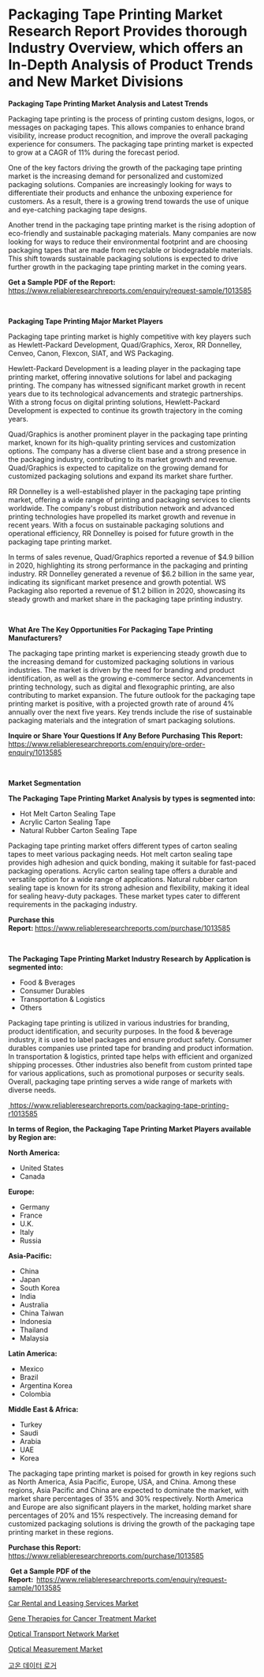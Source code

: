 <p><h1>Packaging Tape Printing Market Research Report Provides thorough Industry Overview, which offers an In-Depth Analysis of Product Trends and New Market Divisions</h1></p><p><strong>Packaging Tape Printing Market Analysis and Latest Trends</strong></p>
<p><p>Packaging tape printing is the process of printing custom designs, logos, or messages on packaging tapes. This allows companies to enhance brand visibility, increase product recognition, and improve the overall packaging experience for consumers. The packaging tape printing market is expected to grow at a CAGR of 11% during the forecast period.</p><p>One of the key factors driving the growth of the packaging tape printing market is the increasing demand for personalized and customized packaging solutions. Companies are increasingly looking for ways to differentiate their products and enhance the unboxing experience for customers. As a result, there is a growing trend towards the use of unique and eye-catching packaging tape designs.</p><p>Another trend in the packaging tape printing market is the rising adoption of eco-friendly and sustainable packaging materials. Many companies are now looking for ways to reduce their environmental footprint and are choosing packaging tapes that are made from recyclable or biodegradable materials. This shift towards sustainable packaging solutions is expected to drive further growth in the packaging tape printing market in the coming years.</p></p>
<p><strong>Get a Sample PDF of the Report:&nbsp;</strong> <a href="https://www.reliableresearchreports.com/enquiry/request-sample/1013585">https://www.reliableresearchreports.com/enquiry/request-sample/1013585</a></p>
<p>&nbsp;</p>
<p><strong>Packaging Tape Printing Major Market Players</strong></p>
<p><p>Packaging tape printing market is highly competitive with key players such as Hewlett-Packard Development, Quad/Graphics, Xerox, RR Donnelley, Cenveo, Canon, Flexcon, SIAT, and WS Packaging. </p><p>Hewlett-Packard Development is a leading player in the packaging tape printing market, offering innovative solutions for label and packaging printing. The company has witnessed significant market growth in recent years due to its technological advancements and strategic partnerships. With a strong focus on digital printing solutions, Hewlett-Packard Development is expected to continue its growth trajectory in the coming years.</p><p>Quad/Graphics is another prominent player in the packaging tape printing market, known for its high-quality printing services and customization options. The company has a diverse client base and a strong presence in the packaging industry, contributing to its market growth and revenue. Quad/Graphics is expected to capitalize on the growing demand for customized packaging solutions and expand its market share further.</p><p>RR Donnelley is a well-established player in the packaging tape printing market, offering a wide range of printing and packaging services to clients worldwide. The company's robust distribution network and advanced printing technologies have propelled its market growth and revenue in recent years. With a focus on sustainable packaging solutions and operational efficiency, RR Donnelley is poised for future growth in the packaging tape printing market.</p><p>In terms of sales revenue, Quad/Graphics reported a revenue of $4.9 billion in 2020, highlighting its strong performance in the packaging and printing industry. RR Donnelley generated a revenue of $6.2 billion in the same year, indicating its significant market presence and growth potential. WS Packaging also reported a revenue of $1.2 billion in 2020, showcasing its steady growth and market share in the packaging tape printing industry.</p></p>
<p>&nbsp;</p>
<p><strong>What Are The Key Opportunities For Packaging Tape Printing Manufacturers?</strong></p>
<p><p>The packaging tape printing market is experiencing steady growth due to the increasing demand for customized packaging solutions in various industries. The market is driven by the need for branding and product identification, as well as the growing e-commerce sector. Advancements in printing technology, such as digital and flexographic printing, are also contributing to market expansion. The future outlook for the packaging tape printing market is positive, with a projected growth rate of around 4% annually over the next five years. Key trends include the rise of sustainable packaging materials and the integration of smart packaging solutions.</p></p>
<p><strong>Inquire or Share Your Questions If Any Before Purchasing This Report:</strong> <a href="https://www.reliableresearchreports.com/enquiry/pre-order-enquiry/1013585">https://www.reliableresearchreports.com/enquiry/pre-order-enquiry/1013585</a></p>
<p>&nbsp;</p>
<p><strong>Market Segmentation</strong></p>
<p><strong>The Packaging Tape Printing Market Analysis by types is segmented into:</strong></p>
<p><ul><li>Hot Melt Carton Sealing Tape</li><li>Acrylic Carton Sealing Tape</li><li>Natural Rubber Carton Sealing Tape</li></ul></p>
<p><p>Packaging tape printing market offers different types of carton sealing tapes to meet various packaging needs. Hot melt carton sealing tape provides high adhesion and quick bonding, making it suitable for fast-paced packaging operations. Acrylic carton sealing tape offers a durable and versatile option for a wide range of applications. Natural rubber carton sealing tape is known for its strong adhesion and flexibility, making it ideal for sealing heavy-duty packages. These market types cater to different requirements in the packaging industry.</p></p>
<p><strong>Purchase this Report:&nbsp;</strong><a href="https://www.reliableresearchreports.com/purchase/1013585">https://www.reliableresearchreports.com/purchase/1013585</a></p>
<p>&nbsp;</p>
<p><strong>The Packaging Tape Printing Market Industry Research by Application is segmented into:</strong></p>
<p><ul><li>Food & Bverages</li><li>Consumer Durables</li><li>Transportation & Logistics</li><li>Others</li></ul></p>
<p><p>Packaging tape printing is utilized in various industries for branding, product identification, and security purposes. In the food & beverage industry, it is used to label packages and ensure product safety. Consumer durables companies use printed tape for branding and product information. In transportation & logistics, printed tape helps with efficient and organized shipping processes. Other industries also benefit from custom printed tape for various applications, such as promotional purposes or security seals. Overall, packaging tape printing serves a wide range of markets with diverse needs.</p></p>
<p><a href="https://www.reliableresearchreports.com/packaging-tape-printing-r1013585">&nbsp;https://www.reliableresearchreports.com/packaging-tape-printing-r1013585</a></p>
<p><strong>In terms of Region, the Packaging Tape Printing Market Players available by Region are:</strong></p>
<p>
    <p> <strong> North America: </strong>
        <ul>
            <li>United States</li>
            <li>Canada</li>
        </ul>
        </p> 
    <p> <strong> Europe: </strong>
        <ul>
            <li>Germany</li>
            <li>France</li>
            <li>U.K.</li>
            <li>Italy</li>
            <li>Russia</li>
        </ul>
        </p> 
    <p> <strong> Asia-Pacific: </strong>
        <ul>
            <li>China</li>
            <li>Japan</li>
            <li>South Korea</li>
            <li>India</li>
            <li>Australia</li>
            <li>China Taiwan</li>
            <li>Indonesia</li>
            <li>Thailand</li>
            <li>Malaysia</li>
        </ul>
        </p> 
    <p> <strong> Latin America: </strong>
        <ul>
            <li>Mexico</li>
            <li>Brazil</li>
            <li>Argentina Korea</li>
            <li>Colombia</li>
        </ul>
        </p> 
    <p> <strong> Middle East & Africa: </strong>
        <ul>
            <li>Turkey</li>
            <li>Saudi</li>
            <li>Arabia</li>
            <li>UAE</li>
            <li>Korea</li>
        </ul>
    </p>
    </p>
<p><p>The packaging tape printing market is poised for growth in key regions such as North America, Asia Pacific, Europe, USA, and China. Among these regions, Asia Pacific and China are expected to dominate the market, with market share percentages of 35% and 30% respectively. North America and Europe are also significant players in the market, holding market share percentages of 20% and 15% respectively. The increasing demand for customized packaging solutions is driving the growth of the packaging tape printing market in these regions.</p></p>
<p><strong>Purchase this Report: </strong><a href="https://www.reliableresearchreports.com/purchase/1013585">https://www.reliableresearchreports.com/purchase/1013585</a></p>
<p>&nbsp;<strong>Get a Sample PDF of the Report:&nbsp;&nbsp;</strong><a href="https://www.reliableresearchreports.com/enquiry/request-sample/1013585">https://www.reliableresearchreports.com/enquiry/request-sample/1013585</a></p>
<p><strong></strong></p>
<p><p><a href="https://www.linkedin.com/pulse/decoding-car-rental-leasing-services-market-metrics-share-a0gbe?trackingId=vbYMNGRPDf7EGbvvkmou0A%3D%3D">Car Rental and Leasing Services Market</a></p><p><a href="https://www.linkedin.com/pulse/gene-therapies-cancer-treatment-market-size-reveals-best-q0wre">Gene Therapies for Cancer Treatment Market</a></p><p><a href="https://github.com/seekum/Market-Research-Report-List-2/blob/main/optical-transport-network-market.md">Optical Transport Network Market</a></p><p><a href="https://github.com/timeliteaut/Market-Research-Report-List-2/blob/main/optical-measurement-market.md">Optical Measurement Market</a></p><p><a href="https://github.com/durgin521/Market-Research-Report-List-1/blob/main/461382051618.md">고온 데이터 로거</a></p></p>
